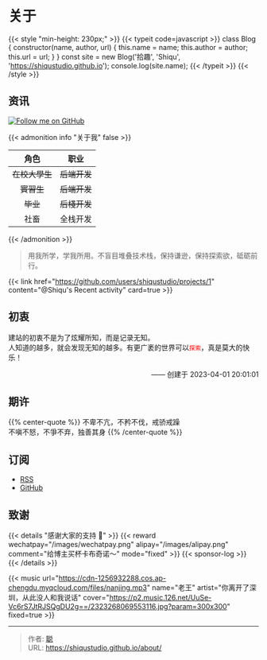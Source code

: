 # 关于


{{< style "min-height: 230px;" >}}
{{< typeit code=javascript >}}
class Blog {
  constructor(name, author, url) {
    this.name = name;
    this.author = author;
    this.url = url;
  }
}
const site = new Blog('拾趣', 'Shiqu', 'https://shiqustudio.github.io');
console.log(site.name);
{{< /typeit >}}
{{< /style >}}

## 资讯

[![Follow me on GitHub](https://img.shields.io/github/followers/Lruihao.svg?style=social&label=Followers)](https://github.com/Lruihao)

{{< admonition info "关于我" false >}}

|      角色      |       职业       |
| :------------: | :--------------: |
| ~~在校大學生~~ | ~~后端开发~~ |
|   ~~實習生~~   | ~~后端开发~~ |
|      ~~毕业~~      | ~~后棧开发~~ |
| 社畜 |   全栈开发   |

{{< /admonition >}}

> 用我所学，学我所用。不盲目堆叠技术栈，保持谦逊，保持探索欲，砥砺前行。

{{< link href="https://github.com/users/shiqustudio/projects/1" content="@Shiqu's Recent activity" card=true >}}

## 初衷

建站的初衷不是为了炫耀所知，而是记录无知。  
人知道的越多，就会发现无知的越多。有更广袤的世界可以<font color = red>``探索``</font>，真是莫大的快乐！

<p style="text-align: right;font-size: 100%;" >—— 创建于 2023-04-01 20:01:01</p>

## 期许

{{% center-quote %}} 
不卑不亢，不矜不伐，戒骄戒躁  
不嗔不怒，不爭不弃，独善其身
{{% /center-quote %}}

## 订阅

- [RSS](http://shiqustudio.github.io/index.xml)
- [GitHub](https://github.com/shiqustudio/hugo-blog)

## 致谢

{{< details "感谢大家的支持 🙏" >}}
{{< reward wechatpay="/images/wechatpay.png" alipay="/images/alipay.png" comment="给博主买杯卡布奇诺～" mode="fixed" >}}
{{< sponsor-log >}}
{{< /details >}}

{{< music url="https://cdn-1256932288.cos.ap-chengdu.myqcloud.com/files/nanjing.mp3" name="老王" artist="你离开了深圳，从此没人和我说话" cover="https://p2.music.126.net/UuSe-Vc6rS7JtRJSQgDU2g==/2323268069553116.jpg?param=300x300" fixed=true >}}


---

> 作者: [聪](https://shiqustudio.github.io/)  
> URL: https://shiqustudio.github.io/about/  

